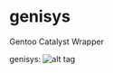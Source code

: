 # genisys
Gentoo Catalyst Wrapper

genisys:
![alt tag](https://raw.github.com/ccon-io/genisys/master/usage.png)

